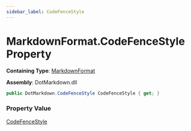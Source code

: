 ```yaml
---
sidebar_label: CodeFenceStyle
---
```


# MarkdownFormat\.CodeFenceStyle Property

**Containing Type**: [MarkdownFormat](../index.md)

**Assembly**: DotMarkdown\.dll

```csharp
public DotMarkdown.CodeFenceStyle CodeFenceStyle { get; }
```

### Property Value

[CodeFenceStyle](../../CodeFenceStyle/index.md)

